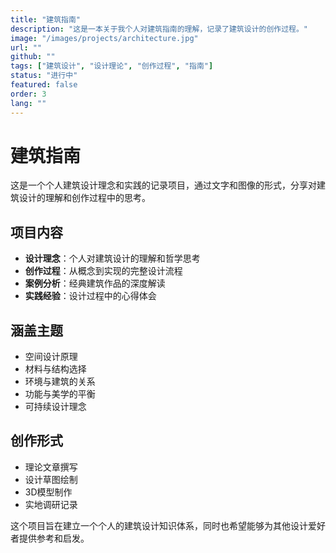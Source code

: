 ```yaml
---
title: "建筑指南"
description: "这是一本关于我个人对建筑指南的理解，记录了建筑设计的创作过程。"
image: "/images/projects/architecture.jpg"
url: ""
github: ""
tags: ["建筑设计", "设计理论", "创作过程", "指南"]
status: "进行中"
featured: false
order: 3
lang: ""
---
```


# 建筑指南

这是一个个人建筑设计理念和实践的记录项目，通过文字和图像的形式，分享对建筑设计的理解和创作过程中的思考。

## 项目内容

- **设计理念**：个人对建筑设计的理解和哲学思考
- **创作过程**：从概念到实现的完整设计流程
- **案例分析**：经典建筑作品的深度解读
- **实践经验**：设计过程中的心得体会

## 涵盖主题

- 空间设计原理
- 材料与结构选择
- 环境与建筑的关系
- 功能与美学的平衡
- 可持续设计理念

## 创作形式

- 理论文章撰写
- 设计草图绘制
- 3D模型制作
- 实地调研记录

这个项目旨在建立一个个人的建筑设计知识体系，同时也希望能够为其他设计爱好者提供参考和启发。
